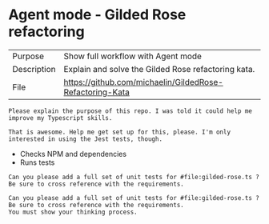 # Agent mode - Gilded Rose refactoring

|             |                                                             |
|-------------|-------------------------------------------------------------|
| Purpose     | Show full workflow with Agent mode                          |
| Description | Explain and solve the Gilded Rose refactoring kata.         |
| File        | https://github.com/michaelin/GildedRose-Refactoring-Kata    |


```text
Please explain the purpose of this repo. I was told it could help me improve my Typescript skills.
````

```text
That is awesome. Help me get set up for this, please. I'm only interested in using the Jest tests, though.
```

- Checks NPM and dependencies
- Runs tests

```text
Can you please add a full set of unit tests for #file:gilded-rose.ts ? Be sure to cross reference with the requirements.
```

```text
Can you please add a full set of unit tests for #file:gilded-rose.ts ? Be sure to cross reference with the requirements.
You must show your thinking process.
```
